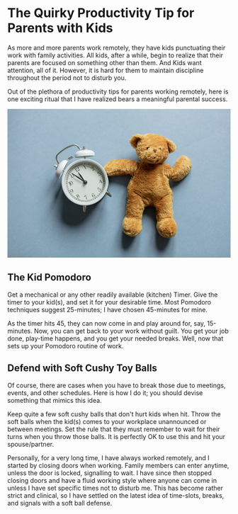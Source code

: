 # The Quirky Productivity Tip for Parents with Kids

As more and more parents work remotely, they have kids punctuating their work with family activities. All kids, after a while, begin to realize that their parents are focused on something other than them. And Kids want attention, all of it. However, it is hard for them to maintain discipline throughout the period not to disturb you.

Out of the plethora of productivity tips for parents working remotely, here is one exciting ritual that I have realized bears a meaningful parental success.

<img src="/static/2022/vintage-alarm-clock-and-teddy-bear.jpg" alt="Vintage Alarm Clock with Teddy Bear" loading="lazy">

## The Kid Pomodoro

Get a mechanical or any other readily available (kitchen) Timer. Give the timer to your kid(s), and set it for your desirable time. Most Pomodoro techniques suggest 25-minutes; I have chosen 45-minutes for mine.

As the timer hits 45, they can now come in and play around for, say, 15-minutes. Now, you can get back to your work without guilt. You get your job done, play-time happens, and you get your needed breaks. Well, now that sets up your Pomodoro routine of work.

## Defend with Soft Cushy Toy Balls

Of course, there are cases when you have to break those due to meetings, events, and other schedules. Here is how I do it; you should devise something that mimics this idea.

Keep quite a few soft cushy balls that don't hurt kids when hit. Throw the soft balls when the kid(s) comes to your workplace unannounced or between meetings. Set the rule that they must remember to wait for their turns when you throw those balls. It is perfectly OK to use this and hit your spouse/partner.

Personally, for a very long time, I have always worked remotely, and I started by closing doors when working. Family members can enter anytime, unless the door is locked, signalling to wait. I have since then stopped closing doors and have a fluid working style where anyone can come in unless I have set specific times not to disturb me. This has become rather strict and clinical, so I have settled on the latest idea of time-slots, breaks, and signals with a soft ball defense.